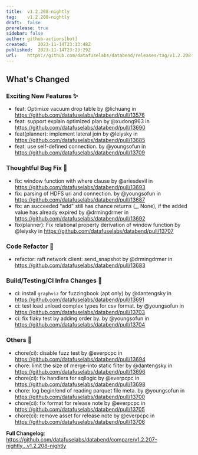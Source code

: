```yaml
---
title:	v1.2.208-nightly
tag:	v1.2.208-nightly
draft:	false
prerelease:	true
sidebar: false
author:	github-actions[bot]
created:	2023-11-14T23:13:48Z
published:	2023-11-14T23:23:29Z
url:	https://github.com/datafuselabs/databend/releases/tag/v1.2.208-nightly
---
```

<!-- Release notes generated using configuration in .github/release.yml at main -->

## What's Changed
### Exciting New Features ✨
* feat: Optimize vacuum drop table by @lichuang in https://github.com/datafuselabs/databend/pull/13576
* feat: support explain optimized plan by @xudong963 in https://github.com/datafuselabs/databend/pull/13690
* feat(planner): implement lateral join by @leiysky in https://github.com/datafuselabs/databend/pull/13685
* feat: use self-defined connection. by @youngsofun in https://github.com/datafuselabs/databend/pull/13709
### Thoughtful Bug Fix 🔧
* fix: window function with where clause by @ariesdevil in https://github.com/datafuselabs/databend/pull/13693
* fix: parsing of HDFS uri and connection. by @youngsofun in https://github.com/datafuselabs/databend/pull/13687
* fix: an succeeded "add" still has chance returns (_, None), if the added value has already expired by @drmingdrmer in https://github.com/datafuselabs/databend/pull/13692
* fix(planner): Fix relational property derivation of window function by @leiysky in https://github.com/datafuselabs/databend/pull/13707
### Code Refactor 🎉
* refactor: raft network client: send_snapshot by @drmingdrmer in https://github.com/datafuselabs/databend/pull/13683
### Build/Testing/CI Infra Changes 🔌
* ci:  install `graphviz` for fuzzingbook (apt only) by @dantengsky in https://github.com/datafuselabs/databend/pull/13691
* ci: test load unload complex types for csv format. by @youngsofun in https://github.com/datafuselabs/databend/pull/13703
* ci: fix flaky test by adding order by. by @youngsofun in https://github.com/datafuselabs/databend/pull/13704
### Others 📒
* chore(ci): disable fuzz test by @everpcpc in https://github.com/datafuselabs/databend/pull/13694
* chore: limit the size of merge-into static filter by @dantengsky in https://github.com/datafuselabs/databend/pull/13696
* chore(ci): fix handlers for sqllogic by @everpcpc in https://github.com/datafuselabs/databend/pull/13698
* chore: log begin/end of reading parquet file meta. by @youngsofun in https://github.com/datafuselabs/databend/pull/13700
* chore(ci): fix format for release note by @everpcpc in https://github.com/datafuselabs/databend/pull/13705
* chore(ci): remove asset for release note by @everpcpc in https://github.com/datafuselabs/databend/pull/13706


**Full Changelog**: https://github.com/datafuselabs/databend/compare/v1.2.207-nightly...v1.2.208-nightly
